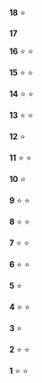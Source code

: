 **18** :star:

**17**

**16** :star: :star:

**15** :star: :star:

**14** :star: :star:

**13** :star: :star:

**12** :star:

**11** :star: :star:

**10** :star: 

**9**  :star: :star:

**8**  :star: :star:

**7**  :star: :star:

**6**  :star: :star:

**5**  :star: 

**4**  :star: :star: 

**3**  :star: 

**2**  :star: :star:

**1**  :star: :star:
